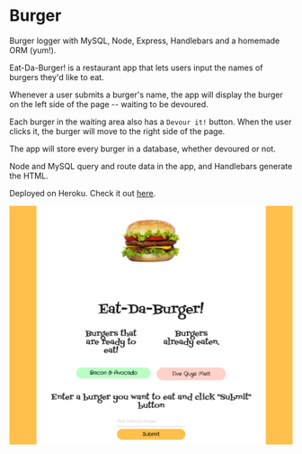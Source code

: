 # Burger

Burger logger with MySQL, Node, Express, Handlebars and a homemade ORM (yum!).

Eat-Da-Burger! is a restaurant app that lets users input the names of burgers they'd like to eat.

Whenever a user submits a burger's name, the app will display the burger on the left side of the page -- waiting to be devoured.

Each burger in the waiting area also has a `Devour it!` button. When the user clicks it, the burger will move to the right side of the page.

The app will store every burger in a database, whether devoured or not.

Node and MySQL query and route data in the app, and Handlebars generate the HTML. 

Deployed on Heroku. Check it out [here](https://peaceful-river-21628.herokuapp.com/).

![screenshot](public//assets/img/Eat-da-burger.png)